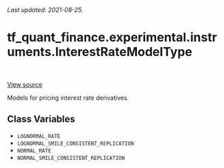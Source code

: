<!--
This file is generated by a tool. Do not edit directly.
For open-source contributions the docs will be updated automatically.
-->

*Last updated: 2021-08-25.*

<div itemscope itemtype="http://developers.google.com/ReferenceObject">
<meta itemprop="name" content="tf_quant_finance.experimental.instruments.InterestRateModelType" />
<meta itemprop="path" content="Stable" />
<meta itemprop="property" content="LOGNORMAL_RATE"/>
<meta itemprop="property" content="LOGNORMAL_SMILE_CONSISTENT_REPLICATION"/>
<meta itemprop="property" content="NORMAL_RATE"/>
<meta itemprop="property" content="NORMAL_SMILE_CONSISTENT_REPLICATION"/>
</div>

# tf_quant_finance.experimental.instruments.InterestRateModelType

<!-- Insert buttons and diff -->

<table class="tfo-notebook-buttons tfo-api" align="left">
</table>

<a target="_blank" href="https://github.com/google/tf-quant-finance/blob/master/tf_quant_finance/experimental/instruments/rates_common.py">View source</a>



Models for pricing interest rate derivatives.

<!-- Placeholder for "Used in" -->


## Class Variables

* `LOGNORMAL_RATE` <a id="LOGNORMAL_RATE"></a>
* `LOGNORMAL_SMILE_CONSISTENT_REPLICATION` <a id="LOGNORMAL_SMILE_CONSISTENT_REPLICATION"></a>
* `NORMAL_RATE` <a id="NORMAL_RATE"></a>
* `NORMAL_SMILE_CONSISTENT_REPLICATION` <a id="NORMAL_SMILE_CONSISTENT_REPLICATION"></a>
